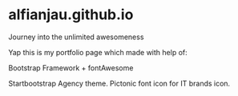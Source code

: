 # alfianjau.github.io
Journey into the unlimited awesomeness

Yap this is my portfolio page which made with help of:


Bootstrap Framework + fontAwesome

Startbootstrap Agency theme.
Pictonic font icon for IT brands icon.
